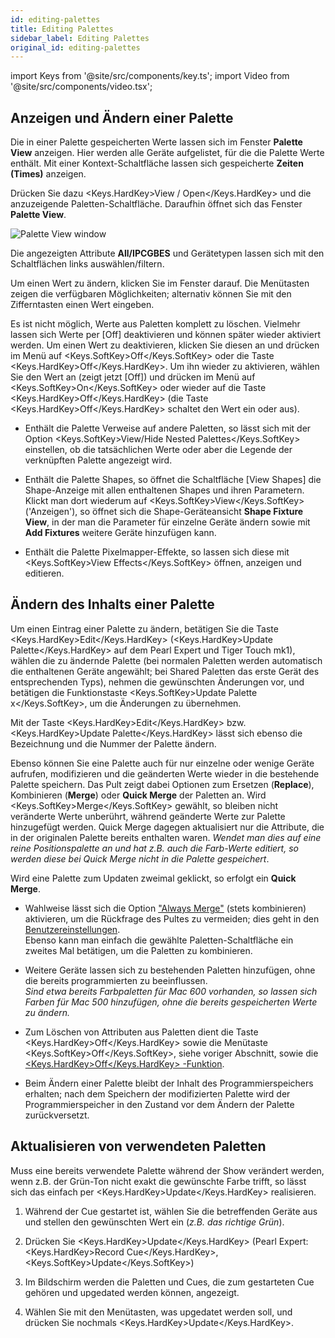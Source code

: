 ```yaml
---
id: editing-palettes
title: Editing Palettes
sidebar_label: Editing Palettes
original_id: editing-palettes
---
```


import Keys from '@site/src/components/key.ts';
import Video from '@site/src/components/video.tsx';

Anzeigen und Ändern einer Palette
---------------------------------

Die in einer Palette gespeicherten Werte lassen sich im Fenster **Palette
View** anzeigen. Hier werden alle Geräte aufgelistet, für die die Palette
Werte enthält. Mit einer Kontext-Schaltfläche lassen sich gespeicherte
<strong>Zeiten (Times)</strong> anzeigen.

Drücken Sie dazu <Keys.HardKey>View / Open</Keys.HardKey> und die anzuzeigende
Paletten-Schaltfläche. Daraufhin öffnet sich das Fenster <strong>Palette View</strong>.

![Palette View window](/docs/images/Palette-View-window.png)

Die angezeigten Attribute <strong>All/IPCGBES</strong> und Gerätetypen lassen sich 
mit den Schaltflächen links auswählen/filtern.

Um einen Wert zu ändern, klicken Sie im Fenster darauf. Die Menütasten
zeigen die verfügbaren Möglichkeiten; alternativ können Sie mit den
Zifferntasten einen Wert eingeben.

Es ist nicht möglich, Werte aus Paletten komplett zu löschen. Vielmehr
lassen sich Werte per [Off] deaktivieren und können später wieder 
aktiviert werden. Um einen Wert zu deaktivieren, klicken Sie diesen an 
und drücken im Menü auf <Keys.SoftKey>Off</Keys.SoftKey> oder die Taste <Keys.HardKey>Off</Keys.HardKey>. Um ihn wieder zu
aktivieren, wählen Sie den Wert an (zeigt jetzt [Off]) und drücken im 
Menü auf <Keys.SoftKey>On</Keys.SoftKey> oder wieder auf die Taste <Keys.HardKey>Off</Keys.HardKey> (die Taste <Keys.HardKey>Off</Keys.HardKey> 
schaltet den Wert ein oder aus).

-   Enthält die Palette Verweise auf andere Paletten, so lässt sich mit
    der Option <Keys.SoftKey>View/Hide Nested Palettes</Keys.SoftKey> einstellen, ob die
    tatsächlichen Werte oder aber die Legende der verknüpften Palette
    angezeigt wird.

-   Enthält die Palette Shapes, so öffnet die Schaltfläche \[View
    Shapes\] die Shape-Anzeige mit allen enthaltenen Shapes und ihren
    Parametern. Klickt man dort wiederum auf <Keys.SoftKey>View</Keys.SoftKey> ('Anzeigen'), so
    öffnet sich die Shape-Geräteansicht <strong>Shape Fixture View</strong>, in der 
	man die Parameter für einzelne Geräte ändern sowie mit **Add 
	Fixtures** weitere Geräte hinzufügen kann.

-   Enthält die Palette Pixelmapper-Effekte, so lassen sich diese mit
    <Keys.SoftKey>View Effects</Keys.SoftKey> öffnen, anzeigen und editieren.

Ändern des Inhalts einer Palette
--------------------------------

Um einen Eintrag einer Palette zu ändern, betätigen Sie die Taste
<Keys.HardKey>Edit</Keys.HardKey> (<Keys.HardKey>Update Palette</Keys.HardKey> auf dem Pearl Expert und Tiger Touch mk1),
wählen die zu ändernde Palette (bei normalen Paletten werden
automatisch die enthaltenen Geräte angewählt; bei Shared Paletten das
erste Gerät des entsprechenden Typs), nehmen die gewünschten Änderungen
vor, und betätigen die Funktionstaste <Keys.SoftKey>Update Palette x</Keys.SoftKey>, um die
Änderungen zu übernehmen.

Mit der Taste <Keys.HardKey>Edit</Keys.HardKey> bzw. <Keys.HardKey>Update Palette</Keys.HardKey> lässt sich ebenso die 
Bezeichnung und die Nummer der Palette ändern.

Ebenso können Sie eine Palette auch für nur einzelne oder wenige Geräte
aufrufen, modifizieren und die geänderten Werte wieder in die bestehende
Palette speichern. Das Pult zeigt dabei Optionen zum Ersetzen (<strong>Replace</strong>),
Kombinieren (<strong>Merge</strong>) oder <strong>Quick Merge</strong> der Paletten an. Wird <Keys.SoftKey>Merge</Keys.SoftKey>
gewählt, so bleiben nicht veränderte Werte unberührt, während geänderte
Werte zur Palette hinzugefügt werden. Quick Merge dagegen aktualisiert
nur die Attribute, die in der originalen Palette bereits enthalten
waren. *Wendet man dies auf eine reine Positionspalette an und hat z.B.
auch die Farb-Werte editiert, so werden diese bei Quick Merge nicht in
die Palette gespeichert*.

Wird eine Palette zum Updaten zweimal geklickt, so erfolgt ein **Quick
Merge**.

-   Wahlweise lässt sich die Option ["Always 
	Merge"](../system-settings/user-settings.md#prompt-replace) 
	(stets kombinieren) aktivieren, um die Rückfrage des Pultes zu 
	vermeiden; dies geht in den [Benutzereinstellungen](../system-settings/user-settings.md).\
	Ebenso kann man einfach die gewählte Paletten-Schaltfläche ein 
	zweites Mal betätigen, um die Paletten zu kombinieren.

-   Weitere Geräte lassen sich zu bestehenden Paletten hinzufügen, ohne
    die bereits programmierten zu beeinflussen.\
	*Sind etwa bereits
    Farbpaletten für Mac 600 vorhanden, so lassen sich Farben für Mac
    500 hinzufügen, ohne die bereits gespeicherten Werte zu ändern.*

-   Zum Löschen von Attributen aus Paletten dient die Taste <Keys.HardKey>Off</Keys.HardKey>
	sowie die Menütaste <Keys.SoftKey>Off</Keys.SoftKey>, siehe voriger Abschnitt, sowie die
	[<Keys.HardKey>Off</Keys.HardKey> -Funktion](../cues/editing-cues.md#deaktivieren-von-attributen-in-cues-mit-off).

-   Beim Ändern einer Palette bleibt der Inhalt des Programmierspeichers
    erhalten; nach dem Speichern der modifizierten Palette wird der
    Programmierspeicher in den Zustand vor dem Ändern der Palette
    zurückversetzt.

Aktualisieren von verwendeten Paletten
--------------------------------------

Muss eine bereits verwendete Palette während der Show verändert werden,
wenn z.B. der Grün-Ton nicht exakt die gewünschte Farbe trifft, so lässt
sich das einfach per <Keys.HardKey>Update</Keys.HardKey> realisieren.

1.  Während der Cue gestartet ist, wählen Sie die betreffenden Geräte
    aus und stellen den gewünschten Wert ein (*z.B. das richtige Grün*).

2.  Drücken Sie <Keys.HardKey>Update</Keys.HardKey> (Pearl Expert: <Keys.HardKey>Record Cue</Keys.HardKey>, <Keys.SoftKey>Update</Keys.SoftKey>)

3.  Im Bildschirm werden die Paletten und Cues, die zum gestarteten Cue
    gehören und upgedated werden können, angezeigt.

4.  Wählen Sie mit den Menütasten, was upgedatet werden soll, und drücken 
	Sie nochmals <Keys.HardKey>Update</Keys.HardKey>.